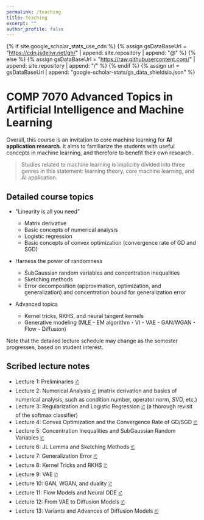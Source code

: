 ```yaml
---
permalink: /teaching
title: Teaching
excerpt: ""
author_profile: false
---
```


{% if site.google_scholar_stats_use_cdn %}
{% assign gsDataBaseUrl = "https://cdn.jsdelivr.net/gh/" | append: site.repository | append: "@" %}
{% else %}
{% assign gsDataBaseUrl = "https://raw.githubusercontent.com/" | append: site.repository | append: "/" %}
{% endif %}
{% assign url = gsDataBaseUrl | append: "google-scholar-stats/gs_data_shieldsio.json" %}

# COMP 7070 Advanced Topics in Artificial Intelligence and Machine Learning

Overall, this course is an invitation to core machine learning for **AI application research**. It aims to familiarize the students with useful concepts in machine learning, and therefore to benefit their own research.

> Studies related to machine learning is implicitly divided into three genres in this statement: learning theory, core machine learning, and AI application.

## Detailed course topics

- "Linearity is all you need"
    - Matrix derivative
    - Basic concepts of numerical analysis
    - Logistic regression
    - Basic concepts of convex optimization (convergence rate of GD and SGD) 


- Harness the power of randomness
    - SubGaussian random variables and concentration inequalities
    - Sketching methods
    - Error decomposition (approximation, optimization, and generalization) and concentration bound for generalization error

- Advanced topics
    - Kernel tricks, RKHS, and neural tangent kernels
    - Generative modeling (MLE - EM algorithm - VI - VAE - GAN/WGAN - Flow - Diffusion)

Note that the detailed lecture schedule may change as the semester progresses, based on student interest.

## Scribed lecture notes

- Lecture 1: Preliminaries [🗈](/docs/7070/01.pdf)
- Lecture 2: Numerical Analysis [🗈](/docs/7070/02.pdf) (matrix derivation and basics of numerical analysis, such as condition number, operator norm, SVD, etc.)
- Lecture 3: Regularization and Logistic Regression [🗈](/docs/7070/03.pdf) (a thorough revisit of the softmax classifier)
- Lecture 4: Convex Optimization and the Convergence Rate of GD/SGD [🗈](/docs/7070/04.pdf)
- Lecture 5: Concentration Inequalities and SubGaussian Random Variables [🗈](/docs/7070/05.pdf)
- Lecture 6: JL Lemma and Sketching Methods [🗈](/docs/7070/06.pdf)
- Lecture 7: Generalization Error [🗈](/docs/7070/07.pdf)
- Lecture 8: Kernel Tricks and RKHS [🗈](/docs/7070/08.pdf)
- Lecture 9: VAE [🗈](/docs/7070/09.pdf)
- Lecture 10: GAN, WGAN, and duality [🗈](/docs/7070/10.pdf)
- Lecture 11: Flow Models and Neural ODE [🗈](/docs/7070/11.pdf)
- Lecture 12: From VAE to Diffusion Models [🗈](/docs/7070/12.pdf)
- Lecture 13: Variants and Advances of Diffusion Models [🗈](/docs/7070/13.pdf)
